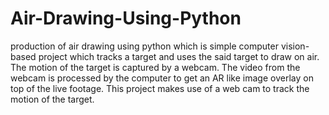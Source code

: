 # Air-Drawing-Using-Python
production of air drawing using python which is simple computer vision-based project which tracks a target and uses the said target to draw on air. The motion of the target is captured by a webcam. The video from the webcam is processed by the computer to get an AR like image overlay on top of the live footage. This project makes use of a web cam to track the motion of the target.
